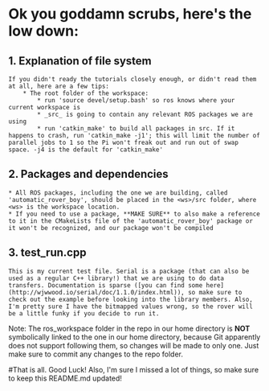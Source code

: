 # Ok you goddamn scrubs, here's the low down:
## 1. Explanation of file system
    If you didn't ready the tutorials closely enough, or didn't read them at all, here are a few tips:
        * The root folder of the workspace:
            * run 'source devel/setup.bash' so ros knows where your current workspace is
            * _src_ is going to contain any relevant ROS packages we are using
            * run 'catkin_make' to build all packages in src. If it happens to crash, run 'catkin_make -j1'; this will limit the number of parallel jobs to 1 so the Pi won't freak out and run out of swap space. -j4 is the default for 'catkin_make'
## 2. Packages and dependencies
    * All ROS packages, including the one we are building, called 'automatic_rover_boy', should be placed in the <ws>/src folder, where <ws> is the workspace location.
    * If you need to use a package, **MAKE SURE** to also make a reference to it in the CMakeLists file of the 'automatic_rover_boy' package or it won't be recognized, and our package won't be compiled
## 3. test_run.cpp
    This is my current test file. Serial is a package (that can also be used as a regular C++ library!) that we are using to do data transfers. Documentation is sparse ([you can find some here](http://wjwwood.io/serial/doc/1.1.0/index.html)), so make sure to check out the example before looking into the library members. Also, I'm pretty sure I have the bitmapped values wrong, so the rover will be a little funky if you decide to run it.

Note: The ros_workspace folder in the repo in our home directory is **NOT** symbolically linked to the one in our home directory, because Git apparently does not support following them, so changes will be made to only one. Just make sure to commit any changes to the repo folder.

#That is all. Good Luck!
Also, I'm sure I missed a lot of things, so make sure to keep this README.md updated!
